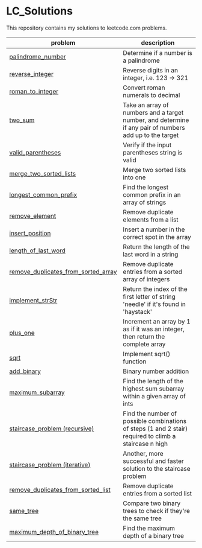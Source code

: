 # LC_Solutions
This repository contains my solutions to leetcode.com problems.

|problem|description|
|---|---|
|[palindrome_number](solutions/palindrome_number.py)|Determine if a number is a palindrome|
|[reverse_integer](solutions/reverse_integer.py)|Reverse digits in an integer, i.e. 123 -> 321|
|[roman_to_integer](solutions/roman_to_integer.py)|Convert roman numerals to decimal|
|[two_sum](solutions/two_sum.py)|Take an array of numbers and a target number, and determine if any pair of numbers add up to the target|
|[valid_parentheses](solutions/valid_parentheses.py)|Verify if the input parentheses string is valid|
|[merge_two_sorted_lists](solutions/merge_two_sorted_lists.py)|Merge two sorted lists into one|
|[longest_common_prefix](solutions/longest_common_prefix.py)|Find the longest common prefix in an array of strings|
|[remove_element](solutions/remove_element.py)|Remove duplicate elements from a list|
|[insert_position](solutions/insert_position.py)|Insert a number in the correct spot in the array|
|[length_of_last_word](solutions/length_of_last_word.py)|Return the length of the last word in a string|
|[remove_duplicates_from_sorted_array](solutions/remove_duplicates_from_sorted_array.py)|Remove duplicate entries from a sorted array of integers|
|[implement_strStr](solutions/implement_strstr.py)|Return the index of the first letter of string 'needle' if it's found in 'haystack'|
|[plus_one](solutions/plus_one.py)|Increment an array by 1 as if it was an integer, then return the complete array|
|[sqrt](solutions/sqrt.py)|Implement sqrt() function|
|[add_binary](solutions/add_binary.py)|Binary number addition|
|[maximum_subarray](solutions/maximum_subarray.py)|Find the length of the highest sum subarray within a given array of ints|
|[staircase_problem (recursive)](solutions/staircase_problem_recursive.py)|Find the number of possible combinations of steps (1 and 2 stair) required to climb a staircase n high|
|[staircase_problem (iterative)](solutions/staircase_problem_iterative.py)|Another, more successful and faster solution to the staircase problem|
|[remove_duplicates_from_sorted_list](solutions/remove_duplicates_from_sorted_list.py)|Remove duplicate entries from a sorted list|
|[same_tree](solutions/same_tree.py)|Compare two binary trees to check if they're the same tree|
|[maximum_depth_of_binary_tree](solutions/maximum_depth_of_binary_tree.py)|Find the maximum depth of a binary tree|
